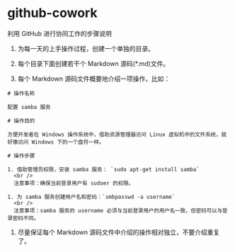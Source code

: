 # github-cowork

利用 GitHub 进行协同工作的步骤说明

1. 为每一天的上手操作过程，创建一个单独的目录。

1. 每个目录下面创建若干个 Markdown 源码(*.md)文件。

1. 每个 Markdown 源码文件概要地介绍一项操作，比如：
  ```
  # 操作名称

  配置 samba 服务

  # 操作目的

  方便开发者在 Windows 操作系统中，借助资源管理器访问 Linux 虚拟机中的文件系统，就好像访问 Windows 下的一个盘符一样。

  # 操作步骤

  1. 借助管理员权限，安装 samba 服务： `sudo apt-get install samba`
    <br />
    注意事项：确保当前登录用户有 sudoer 的权限。

  1. 为 samba 服务创建用户名和密码：`smbpasswd -a username`
    <br />
    注意事项：samba 服务的 username 必须与当前登录用户的用户名一致，但密码可以与登录密码不同。

  ```

1. 尽量保证每个 Markdown 源码文件中介绍的操作相对独立，不要介绍重复了。
